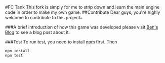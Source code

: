#FC Tank
This fork is simply for me to strip down and learn the main engine code in order to make my own game.
##Contribute
Dear guys, you're highly welcome to contribute to this project~

###A brief introduction of how this game was developed
please visit [Ben's Blog](http://blog.bencao.it/2013/05/06/game-develop-in-html5-canvas-and-coffeescript/) to see a blog post about it.

###Test
To run test, you need to install [npm](https://npmjs.org/) first. Then
```bash
npm install
npm test
```



